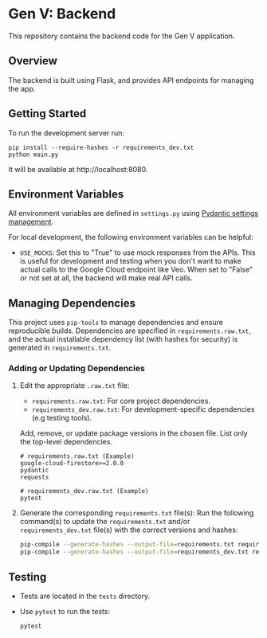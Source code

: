 # Gen V: Backend

This repository contains the backend code for the Gen V application.

## Overview

The backend is built using Flask, and provides API endpoints for managing the
app.

## Getting Started

To run the development server run:
```
pip install --require-hashes -r requirements_dev.txt
python main.py
```

It will be available at http://localhost:8080.

## Environment Variables

All environment variables are defined in `settings.py` using
[Pydantic settings management](https://docs.pydantic.dev/latest/concepts/pydantic_settings/).

For local development, the following environment variables can be helpful:

-   `USE_MOCKS`: Set this to "True" to use mock responses from the APIs. This is
    useful for development and testing when you don't want to make actual calls
    to the Google Cloud endpoint like Veo. When set to "False" or not set at
    all, the backend will make real API calls.

## Managing Dependencies

This project uses `pip-tools` to manage dependencies and ensure reproducible
builds. Dependencies are specified in `requirements.raw.txt`, and the actual
installable dependency list (with hashes for security) is generated in
`requirements.txt`.

### Adding or Updating Dependencies

1.  Edit the appropriate `.raw.txt` file:
    * `requirements.raw.txt`: For core project dependencies.
    * `requirements_dev.raw.txt`: For development-specific dependencies (e.g
      testing tools).

    Add, remove, or update package versions in the chosen file. List only the
    top-level dependencies.

    ```
    # requirements.raw.txt (Example)
    google-cloud-firestore>=2.0.0
    pydantic
    requests

    # requirements_dev.raw.txt (Example)
    pytest
    ```

2.  Generate the corresponding `requirements.txt` file(s): Run the following
    command(s) to update the `requirements.txt` and/or `requirements_dev.txt`
    file(s) with the correct versions and hashes:

    ```bash
    pip-compile --generate-hashes --output-file=requirements.txt requirements.raw.txt
    pip-compile --generate-hashes --output-file=requirements_dev.txt requirements_dev.raw.txt
    ```

## Testing

*   Tests are located in the `tests` directory.
*   Use `pytest` to run the tests:

    ```bash
    pytest
    ```

